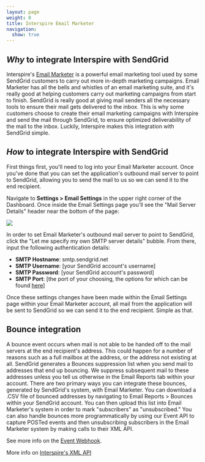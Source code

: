 ```yaml
---
layout: page
weight: 0
title: Interspire Email Marketer
navigation:
  show: true
---
```


## *Why* to integrate Interspire with SendGrid

Interspire's [Email Marketer](http://www.interspire.com/emailmarketer/) is a powerful email marketing tool used by some SendGrid customers to carry out more in-depth marketing campaigns. Email Marketer has all the bells and whistles of an email marketing suite, and it's really good at helping customers carry out marketing campaigns from start to finish. SendGrid is really good at giving mail senders all the necessary tools to ensure their mail gets delivered to the inbox. This is why some customers choose to create their email marketing campaigns with Interspire and send the mail through SendGrid, to ensure optimized deliverability of the mail to the inbox. Luckily, Interspire makes this integration with SendGrid simple.

## *How* to integrate Interspire with SendGrid

First things first, you'll need to log into your Email Marketer account. Once you've done that you can set the application's outbound mail server to point to SendGrid, allowing you to send the mail to us so we can send it to the end recipient.

Navigate to **Settings \> Email Settings** in the upper right corner of the Dashboard. Once inside the Email Settings page you'll see the "Mail Server Details" header near the bottom of the page:

![]({{root_url}}/images/interspire.png)

In order to set Email Marketer's outbound mail server to point to SendGrid, click the "Let me specify my own SMTP server details" bubble. From there, input the following authentication details:

-   **SMTP Hostname**: smtp.sendgrid.net
-   **SMTP Username**: [your SendGrid account's username]
-   **SMTP Password**: [your SendGrid account's password]
-   **SMTP Port**: [the port of your choosing, the options for which can be found [here]({{%20root_url}}/Integrate/index.html)]

Once these settings changes have been made within the Email Settings page within your Email Marketer account, all mail from the application will be sent to SendGrid so we can send it to the end recipient. Simple as that.

## Bounce integration</span>

A bounce event occurs when mail is not able to be handed off to the mail servers at the end recipient's address. This could happen for a number of reasons such as a full mailbox at the address, or the address not existing at all. SendGrid generates a Bounces suppression list when you send mail to addresses that end up bouncing. We suppress subsequent mail to these addresses unless you tell us otherwise in the Email Reports tab within your account. There are two primary ways you can integrate these bounces, generated by SendGrid's system, with Email Marketer. You can download a .CSV file of bounced addresses by navigating to Email Reports \> Bounces within your SendGrid account. You can then upload this list into Email Marketer's system in order to mark "subscribers" as "unsubscribed." You can also handle bounces more programmatically by using our Event API to capture POSTed events and then unsubscribing subscribers in the Email Marketer system by making calls to their XML API.

See more info on the [Event Webhook]({{root_url}}/API_Reference/Webhooks/event.html).

More info on [Interspire's XML API](http://www.interspire.com/emailmarketer/pdf/XMLApiDocumentation.pdf)
